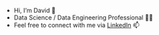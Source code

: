 - Hi, I’m David 👋 
- Data Science / Data Engineering Professional :man_technologist:
- Feel free to connect with me via [LinkedIn](https://www.linkedin.com/in/davidmherbert/) 📫

<!--![Top Langs](https://github-readme-stats.vercel.app/api/top-langs/?username=David-dmh&theme=gotham)
-->

<!---
David-dmh/David-dmh is a ✨ special ✨ repository because its `README.md` (this file) appears on your GitHub profile.
You can click the Preview link to take a look at your changes.
--->
